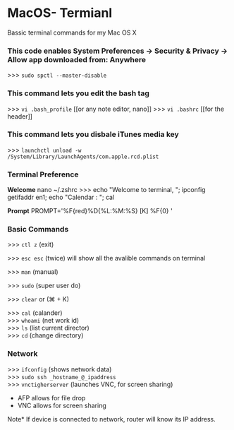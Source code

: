 # MacOS- Termianl
Bassic terminal commands for my Mac OS X

### This code enables System Preferences -> Security & Privacy -> Allow app downloaded from: Anywhere
\>>> `sudo spctl --master-disable`

### This command lets you edit the bash tag
\>>> `vi .bash_profile`  [[or any note editor, nano]]
\>>> `vi .bashrc` [[for the header]]

### This command lets you disbale iTunes media key
\>>> `launchctl unload -w /System/Library/LaunchAgents/com.apple.rcd.plist`

### Terminal Preference
**Welcome**
nano ~/.zshrc
\>>> echo "Welcome to terminal, "; ipconfig getifaddr en1; echo "Calendar : "; cal

**Prompt**
PROMPT='%F{red}%D{%L:%M:%S} [K] %F{0} '

### Basic Commands
\>>> `ctl z` (exit)  

\>>> `esc esc` (twice) will show all the avalible commands on terminal  

\>>> `man` (manual)  

\>>> `sudo` (super user do)  

\>>> `clear` or (⌘ + K)  

\>>> `cal` (calander)  
\>>> `whoami` (net work id)  
\>>> `ls` (list current director)  
\>>> `cd` (change directory)  

### Network
\>>> `ifconfig` (shows network data)  
\>>> `sudo ssh _hostname_@_ipaddress`  
\>>> `vnctigherserver` (launches VNC, for screen sharing)  
- AFP allows for file drop
- VNC allows for screen sharing

Note* If device is connected to network, router will know its IP address.
